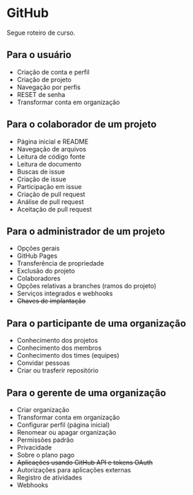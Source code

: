 # GitHub

Segue roteiro de curso.

## Para o usuário

- Criação de conta e perfil
- Criação de projeto
- Navegação por perfis
- RESET de senha
- Transformar conta em organização

## Para o colaborador de um projeto

- Página inicial e README
- Navegação de arquivos
- Leitura de código fonte
- Leitura de documento
- Buscas de issue
- Criação de issue
- Participação em issue
- Criação de pull request
- Análise de pull request
- Aceitação de pull request

## Para o administrador de um projeto

- Opções gerais
- GitHub Pages
- Transferência de propriedade
- Exclusão do projeto
- Colaboradores
- Opções relativas a branches (ramos do projeto)
- Serviços integrados e webhooks
- ~~Chaves de implantação~~

## Para o participante de uma organização

- Conhecimento dos projetos
- Conhecimento dos membros
- Conhecimento dos times (equipes)
- Convidar pessoas
- Criar ou trasferir repositório

## Para o gerente de uma organização

- Criar organização
- Transformar conta em organização
- Configurar perfil (página inicial)
- Renomear ou apagar organização
- Permissões padrão
- Privacidade
- Sobre o plano pago
- ~~Aplicações usando GitHub API e tokens OAuth~~
- Autorizações para aplicações externas
- Registro de atividades
- Webhooks